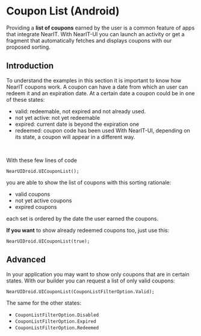 # Coupon List (Android)

Providing a **list of coupons** earned by the user is a common feature of apps that integrate NearIT. With NearIT-UI you can launch an activity or get a fragment that automatically fetches and displays coupons with our proposed sorting.

## Introduction

To understand the examples in this section it is important to know how NearIT coupons work. A coupon can have a date from which an user can redeem it and an expiration date. At a certain date a coupon could be in one of these states:

- valid: redeemable, not expired and not already used.
- not yet active: not yet redeemable
- expired: current date is beyond the expiration one
- redeemed: coupon code has been used With NearIT-UI, depending on its state, a coupon will appear in a different way.
<br>

With these few lines of code

```
NearUIDroid.UICouponList();
```
you are able to show the list of coupons with this sorting rationale:

- valid coupons
- not yet active coupons
- expired coupons

each set is ordered by the date the user earned the coupons.

**If you want** to show already redeemed coupons too, just use this:

```
NearUIDroid.UICouponList(true);
```

## Advanced

In your application you may want to show only coupons that are in certain states. With our builder you can request a list of only valid coupons:

```
NearUIDroid.UICouponList(CouponListFilterOption.Valid);
```
The same for the other states:

-  ``` CouponListFilterOption.Disabled ```
- ``` CouponListFilterOption.Expired ```
- ``` CouponListFilterOption.Redeemed ```
